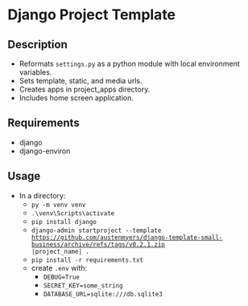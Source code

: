 # Django Project Template

## Description

+ Reformats <code>settings.py</code> as a python module with local environment variables.
+ Sets template, static, and media urls.
+ Creates apps in project_apps directory.
+ Includes home screen application.

## Requirements

- django
- django-environ

## Usage

- In a directory:
    - <code>py -m venv venv</code>
    - <code>.\venv\Scripts\activate</code>
    - <code>pip install django</code>
    - <code>django-admin startproject --template https://github.com/austenmyers/django-template-small-business/archive/refs/tags/v0.2.1.zip |project_name| .</code>
    - <code>pip install -r requirements.txt</code>
    - create <code>.env</code> with:
        - <code>DEBUG=True</code>
        - <code>SECRET_KEY=some_string</code>
        - <code>DATABASE_URL=sqlite:///db.sqlite3</code>
